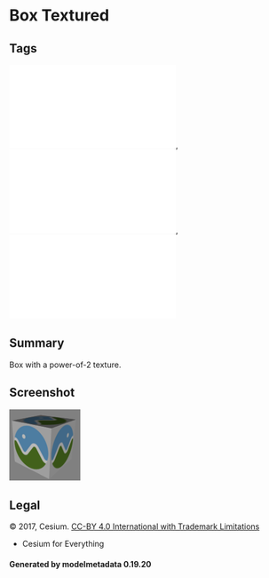 # Box Textured

## Tags

![core](../../Models-core.md), ![issues](../../Models-issues.md), ![testing](../../Models-testing.md)

## Summary

Box with a power-of-2 texture.

## Screenshot

![screenshot](screenshot/screenshot.png)

## Legal

&copy; 2017, Cesium. [CC-BY 4.0 International with Trademark Limitations]()

 - Cesium for Everything

#### Generated by modelmetadata 0.19.20
